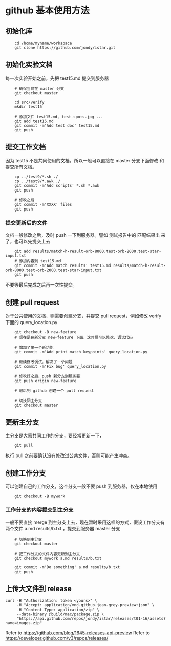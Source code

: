 # github 基本使用方法


## 初始化库

```
    cd /home/myname/workspace
    git clone https://github.com/jondy/istar.git
```

## 初始化实验文档

每一次实验开始之前，先把 test15.md 提交到服务器

```
    # 确保当前在 master 分支
    git checkout master

    cd src/verify
    mkdir test15

    # 添加文件 test15.md, test-spots.jpg ...
    git add test15.md
    git commit -m'Add test doc' test15.md
    git push
```

## 提交工作文档

因为 test15 不是共同使用的文档，所以一般可以直接在 master 分支下面修改
和提交所有文档。

```
    cp ../test9/*.sh ./
    cp ../test9/*.awk ./
    git commit -m'Add scripts' *.sh *.awk
    git push

    # 修改之后
    git commit -m'XXXX' files
    git push

```

### 提交更新后的文件

文档一般修改之后，及时 push 一下到服务器。譬如 测试报告中的 匹配结果出
来了，也可以先提交上去

```
    git add results/match-h-result-orb-8000.test-orb-2000.test-star-input.txt
    # 添加内容到 test15.md
    git commit -m'Add match results' test15.md results/match-h-result-orb-8000.test-orb-2000.test-star-input.txt
    git push
```

不要等最后完成之后再一次性提交。

## 创建 pull request

对于公共使用的文档，则需要创建分支，并提交 pull request，例如修改 verify 下面的 query_location.py

```
    git checkout -B new-feature
    # 现在是在新分支 new-feature 下面，这时候可以修改，调试代码

    # 增加了第一个新功能
    git commit -m'Add print match keypoints' query_location.py

    # 继续修改调试，解决了一个问题
    git commit -m'Fix bug' query_location.py

    # 修改好之后，push 新分支到服务器
    git push origin new-feature

    # 最后到 github 创建一个 pull request

    # 切换回主分支
    git checkout master
```

## 更新主分支

主分支是大家共同工作的分支，要经常更新一下，

```
    git pull

```

执行 pull 之前要确认没有修改过公共文件，否则可能产生冲突。

## 创建工作分支

可以创建自己的工作分支，这个分支一般不要 push 到服务器，仅在本地使用

```
    git checkout -B mywork
```

### 工作分支的内容提交到主分支

一般不要直接 merge 到主分支上去，现在暂时采用这样的方式，假设工作分支有
两个文件 a.md results/b.txt ，提交到服务器 master 分支

```
    # 切换到主分支
    git checkout master

    # 把工作分支的文件内容更新到主分支
    git checkout mywork a.md results/b.txt

    git commit -m'Do something' a.md results/b.txt
    git push

```

## 上传大文件到 release

```
curl -H "Authorization: token <yours>" \
     -H "Accept: application/vnd.github.jean-grey-preview+json" \
     -H "Content-Type: application/zip" \
     --data-binary @build/mac/package.zip \
     "https://api.github.com/repos/jondy/istar/releases/t01-16/assets?name=images.zip"
```

Refer to https://github.com/blog/1645-releases-api-preview
Refer to https://developer.github.com/v3/repos/releases/
